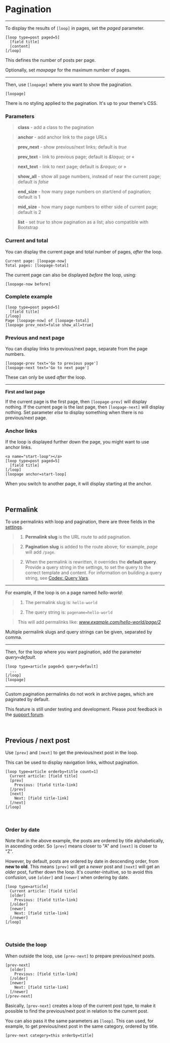 # Pagination

---


To display the results of `[loop]` in pages, set the *paged* parameter.

~~~
[loop type=post paged=5]
  [field title]
  [content]
[/loop]
~~~

This defines the number of posts per page.

Optionally, set *maxpage* for the maximum number of pages.

---

Then, use `[loopage]` where you want to show the pagination.

~~~
[loopage]
~~~

There is no styling applied to the pagination. It's up to your theme's CSS.



### Parameters

> **class** - add a class to the pagination

> **anchor** - add anchor link to the page URLs

> **prev_next** - show previous/next links; default is *true*

> **prev_text** - link to previous page; default is *&amp;laquo;* or &laquo;

> **next_text** - link to next page; default is *&amp;raquo;* or &raquo;

> **show_all** - show all page numbers, instead of near the current page; default is *false*

> **end_size** - how many page numbers on start/end of pagination; default is 1

> **mid_size** - how many page numbers to either side of current page; default is 2

> **list** - set *true* to show pagination as a list; also compatible with Bootstrap


### Current and total

You can display the current page and total number of pages, *after* the loop.

~~~
Current page: [loopage-now]
Total pages: [loopage-total]
~~~

The current page can also be displayed *before* the loop, using:

~~~
[loopage-now before]
~~~

### Complete example

~~~
[loop type=post paged=5]
  [field title]
[/loop]
Page [loopage-now] of [loopage-total]
[loopage prev_next=false show_all=true]
~~~

### Previous and next page

You can display links to previous/next page, separate from the page numbers.

~~~
[loopage-prev text='Go to previous page']
[loopage-next text='Go to next page']
~~~

These can only be used *after* the loop.

---

**First and last page**

If the current page is the first page, then `[loopage-prev]` will display nothing. If the current page is the last page, then `[loopage-next]` will display nothing. Set parameter *else* to display something when there is no previous/next page.

### Anchor links

If the loop is displayed further down the page, you might want to use anchor links.

~~~
<a name="start-loop"></a>
[loop type=post paged=5]
  [field title]
[/loop]
[loopage anchor=start-loop]
~~~

When you switch to another page, it will display starting at the anchor.

&nbsp;


## Permalink

To use permalinks with loop and pagination, there are three fields in the [settings](options-general.php?page=ccs_reference&tab=settings).

> 1. **Permalink slug** is the URL route to add pagination.

> 2. **Pagination slug** is added to the route above; for example, *page* will add `/page`.

> 2. When the permalink is rewritten, it overrides the **default query**. Provide a query string in the settings, to set the query to the correct template and content. For information on building a query string, see [Codex: Query Vars](https://codex.wordpress.org/WordPress_Query_Vars).

---

For example, if the loop is on a page named *hello-world*:

> 1. The permalink slug is: `hello-world`

> 2. The query string is: `pagename=hello-world`

> This will add permalinks like: *www.example.com/hello-world/page/2*

Multiple permalink slugs and query strings can be given, separated by comma.

---

Then, for the loop where you want pagination, add the parameter *query=default*.

~~~
[loop type=article paged=5 query=default]
  ...
[/loop]
[loopage]
~~~

---

Custom pagination permalinks do not work in archive pages, which are paginated by default.

This feature is still under testing and development. Please post feedback in the [support forum](http://wordpress.org/support/plugin/custom-content-shortcode).

&nbsp;

## Previous / next post

Use `[prev]` and `[next]` to get the previous/next post in the loop.

This can be used to display navigation links, without pagination.

~~~
[loop type=article orderby=title count=1]
  Current article: [field title]
  [prev]
    Previous: [field title-link]
  [/prev]
  [next]
    Next: [field title-link]
  [/next]
[/loop]
~~~

&nbsp;

### Order by date

Note that in the above example, the posts are ordered by title alphabetically, in ascending order. So `[prev]` means closer to "A" and `[next]` is closer to "Z".

However, by default, posts are ordered by date in descending order, from **new to old**. This means `[prev]` will get a *newer* post and `[next]` will get an *older* post, further down the loop. It's counter-intuitive, so to avoid this confusion, use `[older]` and `[newer]` when ordering by date.

```
[loop type=article]
  Current article: [field title]
  [older]
    Previous: [field title-link]
  [/older]
  [newer]
    Next: [field title-link]
  [/newer]
[/loop]
```

&nbsp;

### Outside the loop

When outside the loop, use `[prev-next]` to prepare previous/next posts.

```
[prev-next]
  [older]
    Previous: [field title-link]
  [/older]
  [newer]
    Next: [field title-link]
  [/newer]
[/prev-next]
```

Basically, `[prev-next]` creates a loop of the current post type, to make it possible to find the previous/next post in relation to the current post.

You can also pass it the same parameters as `[loop]`. This can used, for example, to get previous/next post in the same category, ordered by title.

```
[prev-next category=this orderby=title]
```
